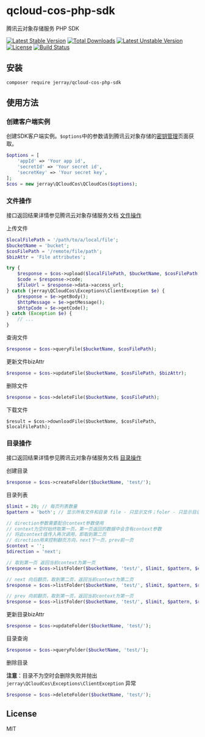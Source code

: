 qcloud-cos-php-sdk
===========

腾讯云对象存储服务 PHP SDK

[![Latest Stable Version](https://poser.pugx.org/jerray/qcloud-cos-php-sdk/v/stable)](https://packagist.org/packages/jerray/qcloud-cos-php-sdk) [![Total Downloads](https://poser.pugx.org/jerray/qcloud-cos-php-sdk/downloads)](https://packagist.org/packages/jerray/qcloud-cos-php-sdk) [![Latest Unstable Version](https://poser.pugx.org/jerray/qcloud-cos-php-sdk/v/unstable)](https://packagist.org/packages/jerray/qcloud-cos-php-sdk) [![License](https://poser.pugx.org/jerray/qcloud-cos-php-sdk/license)](https://packagist.org/packages/jerray/qcloud-cos-php-sdk) [![Build Status](https://travis-ci.org/jerray/qcloud-cos-php-sdk.svg?branch=master)](https://travis-ci.org/jerray/qcloud-cos-php-sdk)

安装
----

```
composer require jerray/qcloud-cos-php-sdk
```

使用方法
--------

### 创建客户端实例

创建SDK客户端实例。`$options`中的参数请到腾讯云对象存储的[密钥管理](https://console.qcloud.com/cos/project)页面获取。

```php
$options = [
    'appId' => 'Your app id',
    'secretId' => 'Your secret id',
    'secretKey' => 'Your secret key',
];
$cos = new jerray\QCloudCos\QCloudCos($options);
```

### 文件操作

接口返回结果详情参见腾讯云对象存储服务文档 [文件操作](http://www.qcloud.com/doc/product/227/%E6%96%87%E4%BB%B6%E6%93%8D%E4%BD%9C)

上传文件

```php
$localFilePath = '/path/to/a/local/file';
$bucketName = 'bucket';
$cosFilePath = '/remote/file/path';
$bizAttr = 'File attributes';

try {
    $response = $cos->upload($localFilePath, $bucketName, $cosFilePath, $bizAttr);
    $code = $response->code;
    $fileUrl = $response->data->access_url;
} catch (jerray\QCloudCos\Exceptions\ClientException $e) {
    $response = $e->getBody();
    $httpMessage = $e->getMessage();
    $httpCode = $e->getCode();
} catch (Exception $e) {
    // ...
}
```

查询文件

```php
$response = $cos->queryFile($bucketName, $cosFilePath);
```

更新文件bizAttr

```php
$response = $cos->updateFile($bucketName, $cosFilePath, $bizAttr);
```

删除文件

```php
$response = $cos->deleteFile($bucketName, $cosFilePath);
```

下载文件

```
$result = $cos->downloadFile($bucketName, $cosFilePath, $localFilePath);
```

### 目录操作

接口返回结果详情参见腾讯云对象存储服务文档 [目录操作](http://www.qcloud.com/doc/product/227/%E7%9B%AE%E5%BD%95%E6%93%8D%E4%BD%9C)

创建目录

```php
$response = $cos->createFolder($bucketName, 'test/');
```

目录列表

```php
$limit = 20; // 每页列表数量
$pattern = 'both'; // 显示所有文件和目录 file - 只显示文件；foler - 只显示目录

// direction参数需要配合context参数使用
// context为空时始终取第一页，第一页返回的数据中会含有context参数
// 将此context值传入再次调用，即取到第二页
// direction用来控制翻页方向，next下一页，prev前一页
$context = '';
$direction = 'next';

// 取到第一页 返回当前context为第一页
$response = $cos->listFolder($bucketName, 'test/', $limit, $pattern, $context, $direction);

// next 向后翻页，取到第二页，返回当前context为第二页
$response = $cos->listFolder($bucketName, 'test/', $limit, $pattern, $response->data->context, 'next');

// prev 向前翻页，取到第一页，返回当前context为第一页
$response = $cos->listFolder($bucketName, 'test/', $limit, $pattern, $response->data->context, 'prev');
```

更新目录bizAttr

```php
$response = $cos->updateFolder($bucketName, 'test/');
```

目录查询

```php
$response = $cos->queryFolder($bucketName, 'test/');
```

删除目录

**注意**：目录不为空时会删除失败并抛出 `jerray\QCloudCos\Exceptions\ClientException` 异常

```php
$response = $cos->deleteFolder($bucketName, 'test/');
```

License
--------------

MIT
